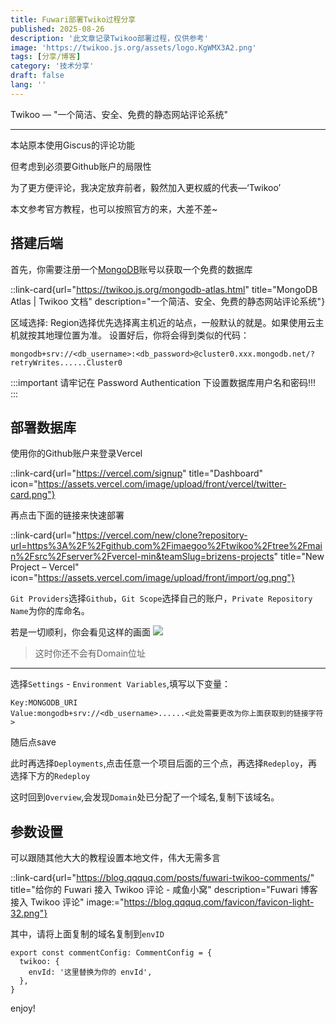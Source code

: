 ```yaml
---
title: Fuwari部署Twiko过程分享
published: 2025-08-26
description: '此文章记录Twikoo部署过程，仅供参考'
image: 'https://twikoo.js.org/assets/logo.KgWMX3A2.png'
tags: [分享/博客]
category: '技术分享'
draft: false 
lang: ''
---
```


Twikoo — "一个简洁、安全、免费的静态网站评论系统"

--- 



本站原本使用Giscus的评论功能

但考虑到必须要Github账户的局限性

为了更方便评论，我决定放弃前者，毅然加入更权威的代表—‘Twikoo’

本文参考官方教程，也可以按照官方的来，大差不差~

## 搭建后端

首先，你需要注册一个[MongoDB](https://account.mongodb.com/account/login)账号以获取一个免费的数据库

::link-card{url="https://twikoo.js.org/mongodb-atlas.html" title="MongoDB Atlas | Twikoo 文档" description="一个简洁、安全、免费的静态网站评论系统"}

区域选择: Region选择优先选择离主机近的站点，一般默认的就是。如果使用云主机就按其地理位置为准。
设置好后，你将会得到类似的代码：

```
mongodb+srv://<db_username>:<db_password>@cluster0.xxx.mongodb.net/?retryWrites......Cluster0
```

:::important
请牢记在 Password Authentication 下设置数据库用户名和密码!!!
:::

## 部署数据库

使用你的Github账户来登录Vercel

::link-card{url="https://vercel.com/signup" title="Dashboard" icon="https://assets.vercel.com/image/upload/front/vercel/twitter-card.png"}

再点击下面的链接来快速部署

::link-card{url="https://vercel.com/new/clone?repository-url=https%3A%2F%2Fgithub.com%2Fimaegoo%2Ftwikoo%2Ftree%2Fmain%2Fsrc%2Fserver%2Fvercel-min&teamSlug=brizens-projects" title="New Project – Vercel"  icon="https://assets.vercel.com/image/upload/front/import/og.png"}

`Git Providers`选择`Github`，`Git Scope`选择自己的账户，`Private Repository Name`为你的库命名。

若是一切顺利，你会看见这样的画面
![](https://img.cdn1.vip/i/68ac9f5575e4b_1756143445.webp)

> 这时你还不会有Domain位址

---

选择`Settings` - `Environment Variables`,填写以下变量：

```
Key:MONGODB_URI
Value:mongodb+srv://<db_username>......<此处需要更改为你上面获取到的链接字符>
```

随后点save

此时再选择`Deployments`,点击任意一个项目后面的三个点，再选择`Redeploy`，再选择下方的`Redeploy`

这时回到`Overview`,会发现`Domain`处已分配了一个域名,复制下该域名。

## 参数设置

可以跟随其他大大的教程设置本地文件，伟大无需多言

::link-card{url="https://blog.qqquq.com/posts/fuwari-twikoo-comments/" title="给你的 Fuwari 接入 Twikoo 评论 - 咸鱼小窝" description="Fuwari 博客接入 Twikoo 评论" image:="https://blog.qqquq.com/favicon/favicon-light-32.png"}

其中，请将上面复制的域名复制到`envID`

```
export const commentConfig: CommentConfig = {
  twikoo: {
    envId: '这里替换为你的 envId',
  },
}
```

enjoy!
